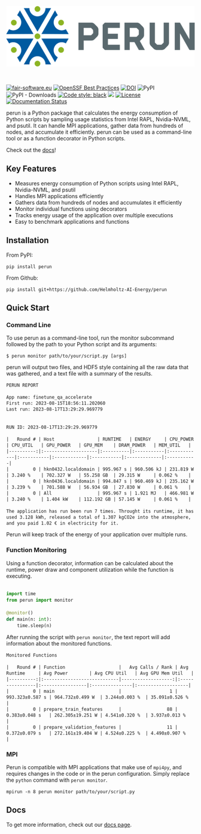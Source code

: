 <div align="center">
  <img src="https://raw.githubusercontent.com/Helmholtz-AI-Energy/perun/main/docs/images/full_logo.svg">
</div>

&nbsp;
&nbsp;

[![fair-software.eu](https://img.shields.io/badge/fair--software.eu-%E2%97%8F%20%20%E2%97%8F%20%20%E2%97%8F%20%20%E2%97%8F%20%20%E2%97%8F-green)](https://fair-software.eu)
[![OpenSSF Best Practices](https://bestpractices.coreinfrastructure.org/projects/7253/badge)](https://bestpractices.coreinfrastructure.org/projects/7253)
[![DOI](https://zenodo.org/badge/523363424.svg)](https://zenodo.org/badge/latestdoi/523363424)
![PyPI](https://img.shields.io/pypi/v/perun)
![PyPI - Downloads](https://img.shields.io/pypi/dm/perun)
[![Code style: black](https://img.shields.io/badge/code%20style-black-000000.svg)](https://github.com/psf/black)
[![](https://img.shields.io/badge/Python-3.8+-blue.svg)](https://www.python.org/downloads/)
[![License](https://img.shields.io/badge/License-BSD_3--Clause-blue.svg)](https://opensource.org/licenses/BSD-3-Clause)
[![Documentation Status](https://readthedocs.org/projects/perun/badge/?version=latest)](https://perun.readthedocs.io/en/latest/?badge=latest)

perun is a Python package that calculates the energy consumption of Python scripts by sampling usage statistics from Intel RAPL, Nvidia-NVML, and psutil. It can handle MPI applications, gather data from hundreds of nodes, and accumulate it efficiently. perun can be used as a command-line tool or as a function decorator in Python scripts.

Check out the [docs](https://perun.readthedocs.io/en/latest/)!

## Key Features

 - Measures energy consumption of Python scripts using Intel RAPL, Nvidia-NVML, and psutil
 - Handles MPI applications efficiently
 - Gathers data from hundreds of nodes and accumulates it efficiently
 - Monitor individual functions using decorators
 - Tracks energy usage of the application over multiple executions
 - Easy to benchmark applications and functions

## Installation

From PyPI:

```console
pip install perun
```

From Github:

```console
pip install git+https://github.com/Helmholtz-AI-Energy/perun
```

## Quick Start

### Command Line

To use perun as a command-line tool, run the monitor subcommand followed by the path to your Python script and its arguments:

```console
$ perun monitor path/to/your/script.py [args]
```

perun will output two files, and HDF5 style containing all the raw data that was gathered, and a text file with a summary of the results.


```text
PERUN REPORT

App name: finetune_qa_accelerate
First run: 2023-08-15T18:56:11.202060
Last run: 2023-08-17T13:29:29.969779


RUN ID: 2023-08-17T13:29:29.969779

|   Round # | Host                | RUNTIME   | ENERGY     | CPU_POWER   | CPU_UTIL   | GPU_POWER   | GPU_MEM    | DRAM_POWER   | MEM_UTIL   |
|----------:|:--------------------|:----------|:-----------|:------------|:-----------|:------------|:-----------|:-------------|:-----------|
|         0 | hkn0432.localdomain | 995.967 s | 960.506 kJ | 231.819 W   | 3.240 %    | 702.327 W   | 55.258 GB  | 29.315 W     | 0.062 %    |
|         0 | hkn0436.localdomain | 994.847 s | 960.469 kJ | 235.162 W   | 3.239 %    | 701.588 W   | 56.934 GB  | 27.830 W     | 0.061 %    |
|         0 | All                 | 995.967 s | 1.921 MJ   | 466.981 W   | 3.240 %    | 1.404 kW    | 112.192 GB | 57.145 W     | 0.061 %    |

The application has run been run 7 times. Throught its runtime, it has used 3.128 kWh, released a total of 1.307 kgCO2e into the atmosphere, and you paid 1.02 € in electricity for it.
```

Perun will keep track of the energy of your application over multiple runs. 

### Function Monitoring

Using a function decorator, information can be calculated about the runtime, power draw and component utilization while the function is executing. 

```python

import time
from perun import monitor

@monitor()
def main(n: int):
    time.sleep(n)
```

After running the script with ```perun monitor```, the text report will add information about the monitored functions. 

```text
Monitored Functions

|   Round # | Function                    |   Avg Calls / Rank | Avg Runtime     | Avg Power        | Avg CPU Util   | Avg GPU Mem Util   |
|----------:|:----------------------------|-------------------:|:----------------|:-----------------|:---------------|:-------------------|
|         0 | main                        |                  1 | 993.323±0.587 s | 964.732±0.499 W  | 3.244±0.003 %  | 35.091±0.526 %     |
|         0 | prepare_train_features      |                 88 | 0.383±0.048 s   | 262.305±19.251 W | 4.541±0.320 %  | 3.937±0.013 %      |
|         0 | prepare_validation_features |                 11 | 0.372±0.079 s   | 272.161±19.404 W | 4.524±0.225 %  | 4.490±0.907 %      |
```

### MPI

Perun is compatible with MPI applications that make use of ```mpi4py```, and requires changes in the code or in the perun configuration. Simply replace the ```python``` command with ```perun monitor```.

```console
mpirun -n 8 perun monitor path/to/your/script.py
```

## Docs

To get more information, check out our [docs page](https://perun.readthedocs.io/en/latest/).
